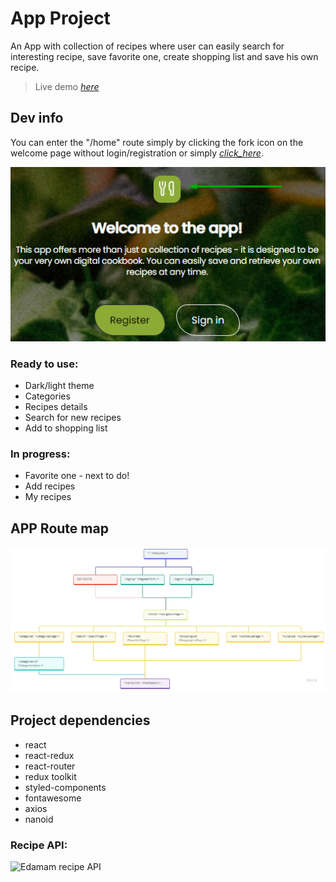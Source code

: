 # App Project

An App with collection of recipes where user can easily search for interesting recipe, save favorite one, create shopping list and save his own recipe.

> Live demo [_here_](https://so-yummy-app.netlify.app/)

## Dev info

You can enter the "/home" route simply by clicking the fork icon on the welcome page without login/registration or simply [_click_here_](https://so-yummy-app.netlify.app/home).

![APP Route map](./readme_utils/dev_route.png)

### Ready to use:

-   Dark/light theme
-   Categories
-   Recipes details
-   Search for new recipes
-   Add to shopping list

### In progress:

-   Favorite one - next to do!
-   Add recipes
-   My recipes

## APP Route map

![APP Route map](./readme_utils/route_map.jpg)

## Project dependencies

-   react
-   react-redux
-   react-router
-   redux toolkit
-   styled-components
-   fontawesome
-   axios
-   nanoid

### Recipe API:

![_Edamam recipe API_](https://www.edamam.com/)
